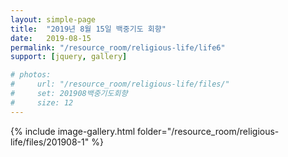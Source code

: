 ```yaml
---
layout: simple-page
title:  "2019년 8월 15일 백중기도 회향"
date:   2019-08-15
permalink: "/resource_room/religious-life/life6"
support: [jquery, gallery]

# photos:
#     url: "/resource_room/religious-life/files/"
#     set: 201908백중기도회향
#     size: 12
---
```


{% include image-gallery.html folder="/resource_room/religious-life/files/201908-1" %}
